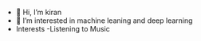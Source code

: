 - 👋 Hi, I’m kiran
- 👀 I’m interested in machine leaning and deep learning 
- Interests -Listening to Music 
